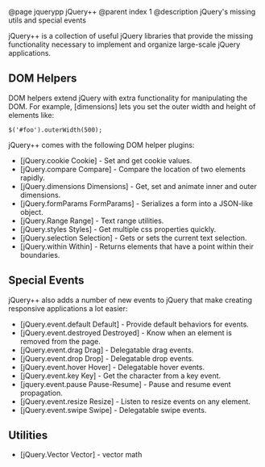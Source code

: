 @page jquerypp jQuery++
@parent index 1
@description jQuery's missing utils and special events

jQuery++ is a collection of useful jQuery libraries that provide
the missing functionality necessary to
implement and organize large-scale jQuery applications.

## DOM Helpers

DOM helpers extend jQuery with extra functionality for
manipulating the DOM. For example, [dimensions] lets you set the 
outer width and height of elements like:

    $('#foo').outerWidth(500);
    
jQuery++ comes with the following DOM helper plugins:

  - [jQuery.cookie Cookie] - Set and get cookie values.
  - [jQuery.compare Compare] - Compare the location of two elements rapidly.
  - [jQuery.dimensions Dimensions] - Get, set and animate inner and outer dimensions.
  - [jQuery.formParams FormParams] - Serializes a form into a JSON-like object.
  - [jQuery.Range Range] - Text range utilities.
  - [jQuery.styles Styles] - Get multiple css properties quickly.
  - [jQuery.selection Selection] - Gets or sets the current text selection.
  - [jQuery.within Within] - Returns elements that have a point within their boundaries.

## Special Events

jQuery++ also adds a number of new events to jQuery that make creating responsive applications a lot easier:

  - [jQuery.event.default Default] - Provide default behaviors for events.
  - [jQuery.event.destroyed Destroyed] - Know when an element is removed from the page.
  - [jQuery.event.drag Drag] - Delegatable drag events.
  - [jQuery.event.drop Drop] - Delegatable drop events.
  - [jQuery.event.hover Hover] - Delegatable hover events.
  - [jQuery.event.key Key] - Get the character from a key event.
  - [jquery.event.pause Pause-Resume] - Pause and resume event propagation.
  - [jQuery.event.resize Resize] - Listen to resize events on any element.
  - [jQuery.event.swipe Swipe] - Delegatable swipe events.

## Utilities

  - [jQuery.Vector Vector] - vector math
